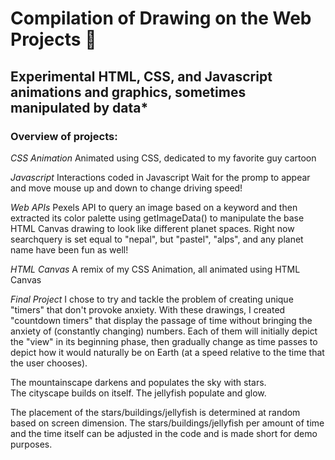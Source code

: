 # Compilation of Drawing on the Web Projects 🎨
## Experimental HTML, CSS, and Javascript animations and graphics, sometimes manipulated by data*

### Overview of projects:

*CSS Animation*
Animated using CSS, dedicated to my favorite guy cartoon

*Javascript*
Interactions coded in Javascript
Wait for the promp to appear and move mouse up and down to change driving speed!

*Web APIs*
Pexels API to query an image based on a keyword and then extracted its color palette using getImageData() to manipulate the base HTML Canvas drawing to look like different planet spaces. Right now searchquery is set equal to "nepal", but "pastel", "alps", and any planet name have been fun as well!

*HTML Canvas*
A remix of my CSS Animation, all animated using HTML Canvas

*Final Project*
I chose to try and tackle the problem of creating unique "timers" that don't provoke anxiety. With these drawings, I created "countdown timers" that display the passage of time without bringing the anxiety of (constantly changing) numbers. Each of them will initially depict the "view" in its beginning phase, then gradually change as time passes to depict how it would naturally be on Earth (at a speed relative to the time that the user chooses). 

The mountainscape darkens and populates the sky with stars.  
The cityscape builds on itself.
The jellyfish populate and glow.

The placement of the stars/buildings/jellyfish is determined at random based on screen dimension.
The stars/buildings/jellyfish per amount of time and the time itself can be adjusted in the code and is made short for demo purposes. 
